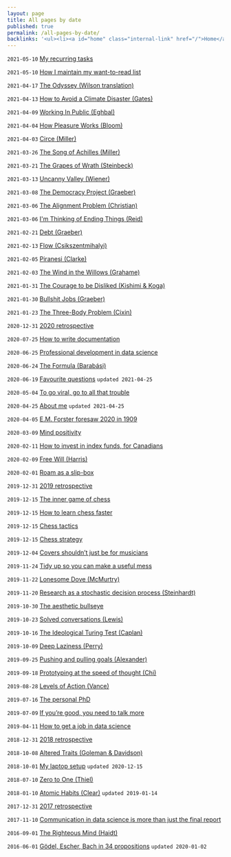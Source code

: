 ```yaml
---
layout: page
title: All pages by date
published: true
permalink: /all-pages-by-date/
backlinks: '<ul><li><a id="home" class="internal-link" href="/">Home</a></li></ul>'
---
```


`2021-05-10` <a id="my-recurring-tasks" class="internal-link" href="/my-recurring-tasks/">My recurring tasks</a>

`2021-05-10` <a id="how-i-maintain-my-want-to-read-list" class="internal-link" href="/how-i-maintain-my-want-to-read-list/">How I maintain my want-to-read list</a>

`2021-04-17` <a id="homer-odyssey" class="internal-link" href="/homer-odyssey/">The Odyssey (Wilson translation)</a>

`2021-04-13` <a id="gates-climate-disaster" class="internal-link" href="/gates-climate-disaster/">How to Avoid a Climate Disaster (Gates)</a>

`2021-04-09` <a id="eghbal-working-in-public" class="internal-link" href="/eghbal-working-in-public/">Working In Public (Eghbal)</a>

`2021-04-04` <a id="bloom-how-pleasure-works" class="internal-link" href="/bloom-how-pleasure-works/">How Pleasure Works (Bloom)</a>

`2021-04-03` <a id="miller-circe" class="internal-link" href="/miller-circe/">Circe (Miller)</a>

`2021-03-26` <a id="miller-song-of-achilles" class="internal-link" href="/miller-song-of-achilles/">The Song of Achilles (Miller)</a>

`2021-03-21` <a id="steinbeck-grapes-of-wrath" class="internal-link" href="/steinbeck-grapes-of-wrath/">The Grapes of Wrath (Steinbeck)</a>

`2021-03-13` <a id="wiener-uncanny-valley" class="internal-link" href="/wiener-uncanny-valley/">Uncanny Valley (Wiener)</a>

`2021-03-08` <a id="graeber-democracy-project" class="internal-link" href="/graeber-democracy-project/">The Democracy Project (Graeber)</a>

`2021-03-06` <a id="christian-alignment-problem" class="internal-link" href="/christian-alignment-problem/">The Alignment Problem (Christian)</a>

`2021-03-06` <a id="reid-ending-things" class="internal-link" href="/reid-ending-things/">I'm Thinking of Ending Things (Reid)</a>

`2021-02-21` <a id="graeber-debt" class="internal-link" href="/graeber-debt/">Debt (Graeber)</a>

`2021-02-13` <a id="csikszentmihalyi-flow" class="internal-link" href="/csikszentmihalyi-flow/">Flow (Csikszentmihalyi)</a>

`2021-02-05` <a id="clarke-piranesi" class="internal-link" href="/clarke-piranesi/">Piranesi (Clarke)</a>

`2021-02-03` <a id="grahame-wind-in-the-willows" class="internal-link" href="/grahame-wind-in-the-willows/">The Wind in the Willows (Grahame)</a>

`2021-01-31` <a id="kishimi-koga-courage" class="internal-link" href="/kishimi-koga-courage/">The Courage to be Disliked (Kishimi & Koga)</a>

`2021-01-30` <a id="graeber-bullshit-jobs" class="internal-link" href="/graeber-bullshit-jobs/">Bullshit Jobs (Graeber)</a>

`2021-01-23` <a id="cixin-three-body-problem" class="internal-link" href="/cixin-three-body-problem/">The Three-Body Problem (Cixin)</a>

`2020-12-31` <a id="retrospective-2020" class="internal-link" href="/retrospective-2020/">2020 retrospective</a>

`2020-07-25` <a id="how-to-write-documentation" class="internal-link" href="/how-to-write-documentation/">How to write documentation</a>

`2020-06-25` <a id="professional-development-in-data-science" class="internal-link" href="/professional-development-in-data-science/">Professional development in data science</a>

`2020-06-24` <a id="barabasi-the-formula" class="internal-link" href="/barabasi-the-formula/">The Formula (Barabási)</a>

`2020-06-19` <a id="favourite-questions" class="internal-link" href="/favourite-questions/">Favourite questions</a> `updated 2021-04-25`

`2020-05-04` <a id="to-go-viral-go-to-all-that-trouble" class="internal-link" href="/to-go-viral-go-to-all-that-trouble/">To go viral, go to all that trouble</a>

`2020-04-25` <a id="about-me" class="internal-link" href="/about-me/">About me</a> `updated 2021-04-25`

`2020-04-05` <a id="the-machine-stops" class="internal-link" href="/the-machine-stops/">E.M. Forster foresaw 2020 in 1909</a>

`2020-03-09` <a id="mind-positivity" class="internal-link" href="/mind-positivity/">Mind positivity</a>

`2020-02-11` <a id="how-to-invest-in-index-funds" class="internal-link" href="/how-to-invest-in-index-funds/">How to invest in index funds, for Canadians</a>

`2020-02-09` <a id="harris-free-will" class="internal-link" href="/harris-free-will/">Free Will (Harris)</a>

`2020-02-01` <a id="roam-as-a-slip-box" class="internal-link" href="/roam-as-a-slip-box/">Roam as a slip-box</a>

`2019-12-31` <a id="retrospective-2019" class="internal-link" href="/retrospective-2019/">2019 retrospective</a>

`2019-12-15` <a id="inner-game-of-chess" class="internal-link" href="/inner-game-of-chess/">The inner game of chess</a>

`2019-12-15` <a id="how-to-learn-chess-faster" class="internal-link" href="/how-to-learn-chess-faster/">How to learn chess faster</a>

`2019-12-15` <a id="chess-tactics" class="internal-link" href="/chess-tactics/">Chess tactics</a>

`2019-12-15` <a id="chess-strategy" class="internal-link" href="/chess-strategy/">Chess strategy</a>

`2019-12-04` <a id="covers-shouldnt-just-be-for-musicians" class="internal-link" href="/covers-shouldnt-just-be-for-musicians/">Covers shouldn’t just be for musicians</a>

`2019-11-24` <a id="tidy-up" class="internal-link" href="/tidy-up/">Tidy up so you can make a useful mess</a>

`2019-11-22` <a id="mcmurtry-lonesome-dove" class="internal-link" href="/mcmurtry-lonesome-dove/">Lonesome Dove (McMurtry)</a>

`2019-11-20` <a id="research-as-a-stochastic-decision-process" class="internal-link" href="/research-as-a-stochastic-decision-process/">Research as a stochastic decision process (Steinhardt)</a>

`2019-10-30` <a id="aesthetic-bullseye" class="internal-link" href="/aesthetic-bullseye/">The aesthetic bullseye</a>

`2019-10-23` <a id="solved-conversations" class="internal-link" href="/solved-conversations/">Solved conversations (Lewis)</a>

`2019-10-16` <a id="ideological-turing-test" class="internal-link" href="/ideological-turing-test/">The Ideological Turing Test (Caplan)</a>

`2019-10-09` <a id="deep-laziness" class="internal-link" href="/deep-laziness/">Deep Laziness (Perry)</a>

`2019-09-25` <a id="pushing-and-pulling-goals" class="internal-link" href="/pushing-and-pulling-goals/">Pushing and pulling goals (Alexander)</a>

`2019-09-18` <a id="prototyping-at-the-speed-of-thought" class="internal-link" href="/prototyping-at-the-speed-of-thought/">Prototyping at the speed of thought (Chi)</a>

`2019-08-28` <a id="levels-of-action" class="internal-link" href="/levels-of-action/">Levels of Action (Vance)</a>

`2019-07-16` <a id="personal-phd" class="internal-link" href="/personal-phd/">The personal PhD</a>

`2019-07-09` <a id="talk-more" class="internal-link" href="/talk-more/">If you’re good, you need to talk more</a>

`2019-04-11` <a id="how-to-get-a-job-in-data-science" class="internal-link" href="/how-to-get-a-job-in-data-science/">How to get a job in data science</a>

`2018-12-31` <a id="retrospective-2018" class="internal-link" href="/retrospective-2018/">2018 retrospective</a>

`2018-10-08` <a id="goleman-and-davidson-altered-traits" class="internal-link" href="/goleman-and-davidson-altered-traits/">Altered Traits (Goleman & Davidson)</a>

`2018-10-01` <a id="laptop-setup" class="internal-link" href="/laptop-setup/">My laptop setup</a> `updated 2020-12-15`

`2018-07-10` <a id="thiel-zero-to-one" class="internal-link" href="/thiel-zero-to-one/">Zero to One (Thiel)</a>

`2018-01-10` <a id="clear-atomic-habits" class="internal-link" href="/clear-atomic-habits/">Atomic Habits (Clear)</a> `updated 2019-01-14`

`2017-12-31` <a id="retrospective-2017" class="internal-link" href="/retrospective-2017/">2017 retrospective</a>

`2017-11-10` <a id="communication-in-data-science" class="internal-link" href="/communication-in-data-science/">Communication in data science is more than just the final report</a>

`2016-09-01` <a id="haidt-righteous-mind" class="internal-link" href="/haidt-righteous-mind/">The Righteous Mind (Haidt)</a>

`2016-06-01` <a id="hofstadter-godel-escher-bach" class="internal-link" href="/hofstadter-godel-escher-bach/">Gödel, Escher, Bach in 34 propositions</a> `updated 2020-01-02`

